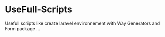 UseFull-Scripts
===============

Usefull scripts like create laravel environnement with Way Generators and Form package ...
